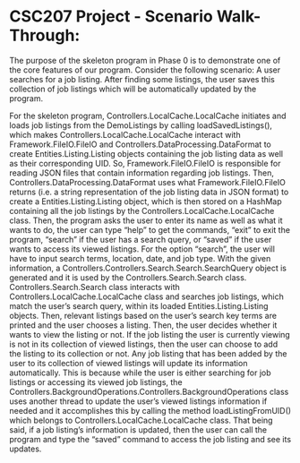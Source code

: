 # CSC207 Project - Scenario Walk-Through:

The purpose of the skeleton program in Phase 0 is to demonstrate one of the core features of our program. Consider the following scenario: A user searches for a job listing. After finding some listings, the user saves this collection of job listings which will be automatically updated by the program.

For the skeleton program, Controllers.LocalCache.LocalCache initiates and loads job listings from the DemoListings by calling loadSavedListings(), which makes Controllers.LocalCache.LocalCache interact with Framework.FileIO.FileIO and Controllers.DataProcessing.DataFormat to create Entities.Listing.Listing objects containing the job listing data as well as their corresponding UID. So, Framework.FileIO.FileIO is responsible for reading JSON files that contain information regarding job listings. Then, Controllers.DataProcessing.DataFormat uses what Framework.FileIO.FileIO returns (i.e. a string representation of the job listing data in JSON format) to create a Entities.Listing.Listing object, which is then stored on a HashMap containing all the job listings by the Controllers.LocalCache.LocalCache class. Then, the program asks the user to enter its name as well as what it wants to do, the user can type “help” to get the commands, “exit” to exit the program, “search” if the user has a search query, or “saved” if the user wants to access its viewed listings.  For the option “search”, the user will have to input search terms, location, date, and job type. With the given information, a Controllers.Controllers.Search.Search.SearchQuery object is generated and it is used by the Controllers.Search.Search class. Controllers.Search.Search class interacts with Controllers.LocalCache.LocalCache class and searches job listings, which match the user’s search query, within its loaded Entities.Listing.Listing objects. Then, relevant listings based on the user’s search key terms are printed and the user chooses a listing. Then, the user decides whether it wants to view the listing or not. If the job listing the user is currently viewing is not in its collection of viewed listings, then the user can choose to add the listing to its collection or not.  Any job listing that has been added by the user to its collection of viewed listings will update its information automatically. This is because while the user is either searching for job listings or accessing its viewed job listings, the Controllers.BackgroundOperations.Controllers.BackgroundOperations class uses another thread to update the user’s viewed listings information if needed and it accomplishes this by calling the method loadListingFromUID() which belongs to Controllers.LocalCache.LocalCache class. That being said, if a job listing’s information is updated, then the user can call the program and type the “saved” command to access the job listing and see its updates. 
